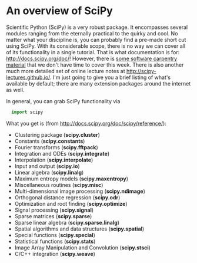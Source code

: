 An overview of SciPy
====================

Scientific Python (SciPy) is a very robust package. It encompasses
several modules ranging from the eternally practical to the quirky and
cool. No matter what your discipline is, you can probably find a
pre-made short cut using SciPy. With its considerable scope, there is
no way we can cover all of its functionality in a single
tutorial. That is what documentation is for:
http://docs.scipy.org/doc/!  However, there is [some software
carpentry material](../scipy/Readme.md) that we don't have time to
cover this week.  There is also another much more detailed set of
online lecture notes at http://scipy-lectures.github.io/.  I'm just
going to give you a brief listing of what's available by default;
there are many extension packages around the internet as well.

In general, you can grab SciPy functionality via

```python
  import scipy 
```

What you get is (from http://docs.scipy.org/doc/scipy/reference/):
 - Clustering package (__scipy.cluster__)
 - Constants (__scipy.constants__)
 - Fourier transforms (__scipy.fftpack__)
 - Integration and ODEs (__scipy.integrate__)
 - Interpolation (__scipy.interpolate__)
 - Input and output (__scipy.io__)
 - Linear algebra (__scipy.linalg__)
 - Maximum entropy models (__scipy.maxentropy__)
 - Miscellaneous routines (__scipy.misc__)
 - Multi-dimensional image processing (__scipy.ndimage__)
 - Orthogonal distance regression (__scipy.odr__)
 - Optimization and root finding (__scipy.optimize__)
 - Signal processing (__scipy.signal__)
 - Sparse matrices (__scipy.sparse__)
 - Sparse linear algebra (__scipy.sparse.linalg__)
 - Spatial algorithms and data structures (__scipy.spatial__)
 - Special functions (__scipy.special__)
 - Statistical functions (__scipy.stats__)
 - Image Array Manipulation and Convolution (__scipy.stsci__)
 - C/C++ integration (__scipy.weave__)
